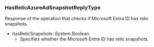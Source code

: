 ### HasRelicAzureAdSnapshotReplyType
Response of the operation that checks if Microsoft Entra ID has relic snapshots.

- hasRelicSnapshots: System.Boolean
  - Specifies whether the Microsoft Entra ID has relic snapshots.
